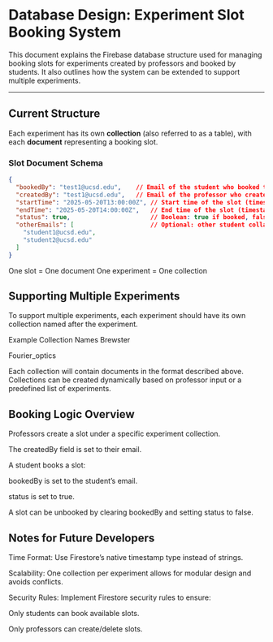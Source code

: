 # Database Design: Experiment Slot Booking System

This document explains the Firebase database structure used for managing booking slots for experiments created by professors and booked by students. It also outlines how the system can be extended to support multiple experiments.

---

## Current Structure

Each experiment has its own **collection** (also referred to as a table), with each **document** representing a booking slot.

### Slot Document Schema

```json
{
  "bookedBy": "test1@ucsd.edu",    // Email of the student who booked the slot (null if not booked)
  "createdBy": "test1@ucsd.edu",   // Email of the professor who created the slot
  "startTime": "2025-05-20T13:00:00Z", // Start time of the slot (timestamp in UTC)
  "endTime": "2025-05-20T14:00:00Z",   // End time of the slot (timestamp in UTC)
  "status": true,                      // Boolean: true if booked, false if available
  "otherEmails": [                     // Optional: other student collaborators (emails)
    "student1@ucsd.edu",
    "student2@ucsd.edu"
  ]
}
```

One slot = One document
One experiment = One collection

## Supporting Multiple Experiments
To support multiple experiments, each experiment should have its own collection named after the experiment.

Example Collection Names
Brewster

Fourier_optics

Each collection will contain documents in the format described above. Collections can be created dynamically based on professor input or a predefined list of experiments.


## Booking Logic Overview
Professors create a slot under a specific experiment collection.

The createdBy field is set to their email.

A student books a slot:

bookedBy is set to the student’s email.

status is set to true.

A slot can be unbooked by clearing bookedBy and setting status to false.

## Notes for Future Developers
Time Format: Use Firestore’s native timestamp type instead of strings.

Scalability: One collection per experiment allows for modular design and avoids conflicts.

Security Rules: Implement Firestore security rules to ensure:

Only students can book available slots.

Only professors can create/delete slots.

